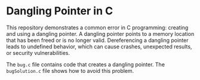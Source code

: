 # Dangling Pointer in C
This repository demonstrates a common error in C programming: creating and using a dangling pointer.
A dangling pointer points to a memory location that has been freed or is no longer valid. Dereferencing a dangling pointer leads to undefined behavior, which can cause crashes, unexpected results, or security vulnerabilities.

The `bug.c` file contains code that creates a dangling pointer. The `bugSolution.c` file shows how to avoid this problem.